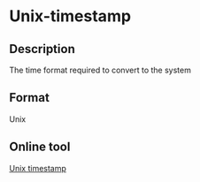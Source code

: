 # Unix-timestamp

## Description
The time format required to convert to the system

## Format
Unix

## Online tool

<a href="https://www.epochconverter.com/" target="_blank"> Unix timestamp</a>